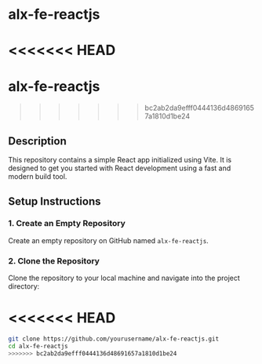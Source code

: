 # alx-fe-reactjs

<<<<<<< HEAD
=======
# alx-fe-reactjs

>>>>>>> bc2ab2da9efff0444136d48691657a1810d1be24
## Description

This repository contains a simple React app initialized using Vite. It is designed to get you started with React development using a fast and modern build tool.

## Setup Instructions

### 1. Create an Empty Repository

Create an empty repository on GitHub named `alx-fe-reactjs`.

### 2. Clone the Repository

Clone the repository to your local machine and navigate into the project directory:

<<<<<<< HEAD
=======
```bash
git clone https://github.com/yourusername/alx-fe-reactjs.git
cd alx-fe-reactjs
>>>>>>> bc2ab2da9efff0444136d48691657a1810d1be24
